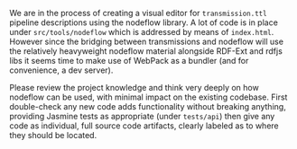 We are in the process of creating a visual editor for `transmission.ttl` pipeline descriptions using the nodeflow library. A lot of code is in place under `src/tools/nodeflow` which is addressed by means of `index.html`. However since the bridging between transmissions and nodeflow will use the relatively heavyweight nodeflow material alongside RDF-Ext and rdfjs libs it seems time to make use of WebPack as a bundler (and for convenience, a dev server).

Please review the project knowledge and think very deeply on how nodeflow can be used, with minimal impact on the existing codebase. First double-check any new code adds functionality without breaking anything, providing Jasmine tests as appropriate (under `tests/api`) then give any code as individual, full source code artifacts, clearly labeled as to where they should be located.
